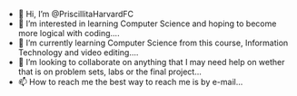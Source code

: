 - 👋 Hi, I’m @PriscillitaHarvardFC
- 👀 I’m interested in learning Computer Science and hoping to become more logical with coding....
- 🌱 I’m currently learning Computer Science from this course, Information Technology and video editing....
- 💞️ I’m looking to collaborate on anything that I may need help on wether that is on problem sets, labs or the final project...
- 📫 How to reach me the best way to reach me is by e-mail...

<!---
PriscillitaHarvardFC/PriscillitaHarvardFC is a ✨ special ✨ repository because its `README.md` (this file) appears on your GitHub profile.
You can click the Preview link to take a look at your changes.
--->
